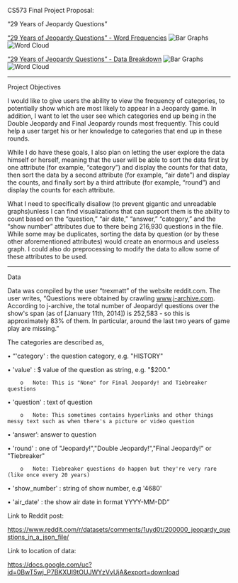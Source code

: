 CS573 Final Project Proposal:

“29 Years of Jeopardy Questions”


[“29 Years of Jeopardy Questions” - Word Frequencies](http://cjaiello.github.io/DataVisFinal/compareWordFrequencies.html)
![Bar Graphs](https://github.com/cjaiello/DataVisFinal/blob/master/images/comparisonbars.png)
![Word Cloud](https://github.com/cjaiello/DataVisFinal/blob/master/images/comparisoncalendars.png)


[“29 Years of Jeopardy Questions” - Data Breakdown](http://cjaiello.github.io/DataVisFinal/dataBreakdown.html)
![Bar Graphs](https://github.com/cjaiello/DataVisFinal/blob/master/images/bargraphs.png)
![Word Cloud](https://github.com/cjaiello/DataVisFinal/blob/master/images/wordcloud.png)

----------------------------------------------------

Project Objectives

I would like to give users the ability to view the frequency of categories, to potentially show which are most likely to appear in a Jeopardy game. In addition, I want to let the user see which categories end up being in the Double Jeopardy and Final Jeopardy rounds most frequently. This could help a user target his or her knowledge to categories that end up in these rounds.

While I do have these goals, I also plan on letting the user explore the data himself or herself, meaning that the user will be able to sort the data first by one attribute (for example, “category”) and display the counts for that data, then sort the data by a second attribute (for example, “air date”) and display the counts, and finally sort by a third attribute (for example, “round”) and display the counts for each attribute.  

What I need to specifically disallow (to prevent gigantic and unreadable graphs)unless I can find visualizations that can support them is the ability to count based on the “question,” “air date,” “answer,” “category,” and the “show number” attributes due to there being 216,930 questions in the file. While some may be duplicates, sorting the data by question (or by these other aforementioned attributes) would create an enormous and useless graph. I could also do preprocessing to modify the data to allow some of these attributes to be used.





----------------------------------------------------

Data

Data was compiled by the user “trexmatt” of the website reddit.com. The user writes, “Questions were obtained by crawling www.j-archive.com. According to j-archive, the total number of Jeopardy! questions over the show's span (as of [January 11th, 2014]) is 252,583 - so this is approximately 83% of them. In particular, around the last two years of game play are missing.”

The categories are described as,

•	“'category' : the question category, e.g. "HISTORY"

•	'value' : $ value of the question as string, e.g. "$200.”

		o	Note: This is "None" for Final Jeopardy! and Tiebreaker questions

•	'question' : text of question

		o	Note: This sometimes contains hyperlinks and other things messy text such as when there's a picture or video question

•	‘answer’: answer to question

•	'round' : one of "Jeopardy!","Double Jeopardy!","Final Jeopardy!" or "Tiebreaker"

		o	Note: Tiebreaker questions do happen but they're very rare (like once every 20 years)

•	'show_number' : string of show number, e.g '4680'

•	'air_date' : the show air date in format YYYY-MM-DD”

Link to Reddit post:

https://www.reddit.com/r/datasets/comments/1uyd0t/200000_jeopardy_questions_in_a_json_file/

Link to location of data:

https://docs.google.com/uc?id=0BwT5wj_P7BKXUl9tOUJWYzVvUjA&export=download
